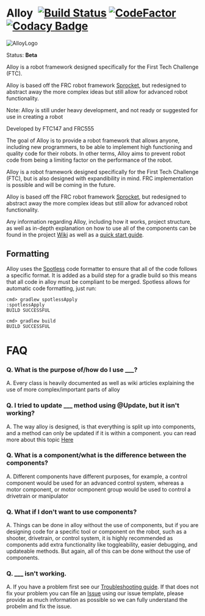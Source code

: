 # Alloy  [![Build Status](https://ci.montclairrobotics.org/buildStatus/icon?job=Alloy)](https://ci.montclairrobotics.org/job/Alloy/) [![CodeFactor](https://www.codefactor.io/repository/github/montclairrobotics/alloy/badge)](https://www.codefactor.io/repository/github/montclairrobotics/alloy) [![Codacy Badge](https://api.codacy.com/project/badge/Grade/f3335dca15a8429ebc50528ca6330411)](https://www.codacy.com/project/garrett_2/Alloy/dashboard?utm_source=github.com&amp;utm_medium=referral&amp;utm_content=GarrettBurroughs/Alloy&amp;utm_campaign=Badge_Grade_Dashboard)

![AlloyLogo](http://gdurl.com/AFl8)

Status: **Beta**


Alloy is a robot framework designed specifically for the First Tech Challenge (FTC).

Alloy is based off the FRC robot framework [Sprocket](https://github.com/MontclairRobotics/Sprocket), but redesigned to abstract away the more complex ideas but still allow for advanced robot functionality.

Note: Alloy is still under heavy development, and not ready or suggested for use in creating a robot

Developed by FTC147 and FRC555

The goal of Alloy is to provide a robot framework that allows anyone, including new programmers, to be able to implement
high functioning and quality code for their robots. In other terms, Alloy aims to prevent robot code from being a limiting
factor on the performance of the robot.


Alloy is a robot framework designed specifically for the First Tech Challenge (FTC), but is also designed
with expandibility in mind. FRC implementation is possible and will be coming in the future.

Alloy is based off the FRC robot framework [Sprocket](https://github.com/MontclairRobotics/Sprocket), but redesigned to abstract away the more complex ideas but still allow for advanced robot functionality.

Any information regarding Alloy, including how it works, project structure, as well as in-depth explanation on how to use all of the components
can be found in the project [Wiki](https://github.com/GarrettBurroughs/Alloy/wiki) as well as a [quick start guide](https://github.com/GarrettBurroughs/Alloy/wiki/Getting-Started).


## Formatting
Alloy uses the [Spotless](https://github.com/diffplug/spotless/tree/master/plugin-gradle) code formatter to ensure that 
all of the code follows a specific format. It is added as a build step for a gradle
build so this means that all code in alloy must be compliant to be merged. 
Spotless allows for automatic code formatting, just run:
```
cmd> gradlew spotlessApply
:spotlessApply
BUILD SUCCESSFUL

cmd> gradlew build
BUILD SUCCESSFUL
```


# FAQ

### Q. What is the purpose of/how do I use ___?

A. Every class is heavily documented as well as wiki articles explaining the use of more complex/important parts of alloy

### Q. I tried to update ___ method using @Update, but it isn't working?

A. The way alloy is designed, is that everything is split up into components, and a method can only be updated if it is within a component.
you can read more about this topic [Here](https://github.com/GarrettBurroughs/Alloy/wiki/Alloy-Update-System)

### Q. What is a component/what is the difference between the components?
A. Different components have different purposes, for example, a control component would be used for an advanced control system,
whereas a motor component, or motor ocmponent group would be used to control a drivetrain or manipulator

### Q. What if I don't want to use components?

A. Things can be done in alloy without the use of components, but if you are designing code for a specific tool or component on the robot,
such as a shooter, drivetrain, or control system, it is highly recommended as components add extra functionality like toggleability,
easier debugging, and updateable methods. But again, all of this can be done without the use of components.

### Q. ___ isn't working.

A. If you have a problem first see our [Troubleshooting guide](https://github.com/GarrettBurroughs/Alloy/wiki/Troubleshooting-Guide). If that does not fix your problem you can file an [Issue](https://github.com/GarrettBurroughs/Alloy/issues/new)
using our issue template, please provide as much information as possible so we can fully understand the probelm and fix the issue.
